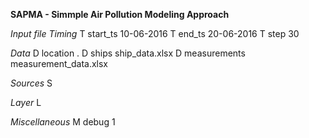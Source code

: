 **SAPMA - Simmple Air Pollution Modeling Approach**

*Input file*
_Timing_
T start_ts 10-06-2016
T end_ts   20-06-2016
T step     30

_Data_
D location     .
D ships        ship_data.xlsx
D measurements measurement_data.xlsx

_Sources_
S

_Layer_
L

_Miscellaneous_
M debug 1